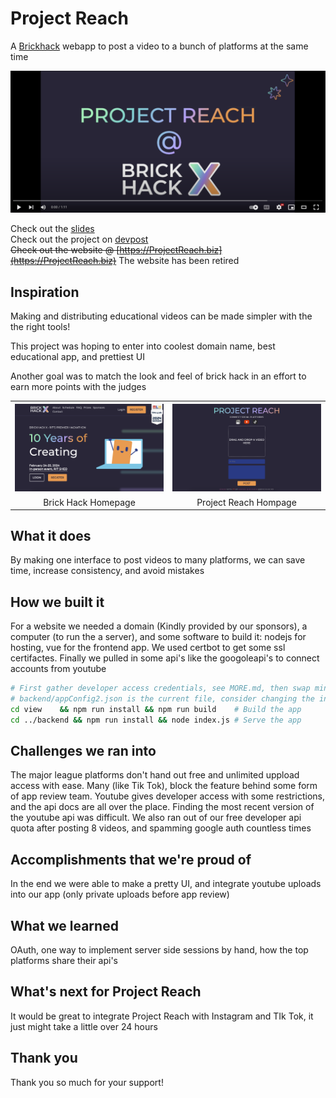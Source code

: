# Project Reach
A [Brickhack](https://brickhack.io/) webapp to post a video to a bunch of platforms at the same time

<a href="https://www.youtube.com/watch?v=U8V4j2Ws6_U" to="_blank">
<img src="view/public/youtube.png">
</a>

Check out the [slides](Brick-Hack-Presentation.pdf)  
Check out the project on [devpost](https://devpost.com/software/project-reach-uv3fjo)  
~~Check out the website @ [https://ProjectReach.biz](https://ProjectReach.biz)~~ The website has been retired


## Inspiration
Making and distributing educational videos can be made simpler with the the right tools!  

This project was hoping to enter into coolest domain name, best educational app, and prettiest UI 

Another goal was to match the look and feel of brick hack in an effort to earn more points with the judges

<table width=100%>
  <tr>
    <th><img width=100% src="view/public/pre.png"/></th>
    <th><img width=100% src="view/public/bhe.png"/></th>
  </tr>
  <tr>
    <td width=50% align=center>
    Brick Hack Homepage</td>
    <td width=50% align=center>Project Reach Hompage</td>
  </tr>
  <tr>
</table>


## What it does
By making one interface to post videos to many platforms, we can save time, increase consistency, and avoid mistakes

## How we built it
For a website we needed a domain (Kindly provided by our sponsors), a computer (to run the a server), and some software to build it: nodejs for hosting, vue for the frontend app. We used certbot to get some ssl certifactes. Finally we pulled in some api's like the googoleapi's to connect accounts from youtube 
```bash
# First gather developer access credentials, see MORE.md, then swap mine out in (they're access is turned off)
# backend/appConfig2.json is the current file, consider changing the index of the redirect_url depending on production vs dev
cd view    && npm run install && npm run build    # Build the app 
cd ../backend && npm run install && node index.js # Serve the app
```

## Challenges we ran into
The major league platforms don't hand out free and unlimited uppload access with ease. Many (like Tik Tok), block the feature behind some form of app review team. Youtube gives developer access with some restrictions, and the api docs are all over the place. Finding the most recent version of the youtube api was difficult. We also ran out of our free developer api quota after posting 8 videos, and spamming google auth countless times

## Accomplishments that we're proud of
In the end we were able to make a pretty UI, and integrate youtube uploads into our app (only private uploads before app review)

## What we learned
OAuth, one way to implement server side sessions by hand, how the top platforms share their api's

## What's next for Project Reach
It would be great to integrate Project Reach with Instagram and TIk Tok, it just might take a little over 24 hours

## Thank you
Thank you so much for your support!

